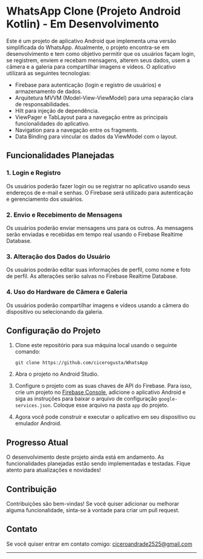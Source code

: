 # WhatsApp Clone (Projeto Android Kotlin) - Em Desenvolvimento

Este é um projeto de aplicativo Android que implementa uma versão simplificada do WhatsApp. Atualmente, o projeto encontra-se em desenvolvimento e tem como objetivo permitir que os usuários façam login, se registrem, enviem e recebam mensagens, alterem seus dados, usem a câmera e a galeria para compartilhar imagens e vídeos. O aplicativo utilizará as seguintes tecnologias:

- Firebase para autenticação (login e registro de usuários) e armazenamento de dados.
- Arquitetura MVVM (Model-View-ViewModel) para uma separação clara de responsabilidades.
- Hilt para injeção de dependência.
- ViewPager e TabLayout para a navegação entre as principais funcionalidades do aplicativo.
- Navigation para a navegação entre os fragments.
- Data Binding para vincular os dados da ViewModel com o layout.

## Funcionalidades Planejadas

### 1. Login e Registro
Os usuários poderão fazer login ou se registrar no aplicativo usando seus endereços de e-mail e senhas. O Firebase será utilizado para autenticação e gerenciamento dos usuários.

### 2. Envio e Recebimento de Mensagens
Os usuários poderão enviar mensagens uns para os outros. As mensagens serão enviadas e recebidas em tempo real usando o Firebase Realtime Database.

### 3. Alteração dos Dados do Usuário
Os usuários poderão editar suas informações de perfil, como nome e foto de perfil. As alterações serão salvas no Firebase Realtime Database.

### 4. Uso do Hardware de Câmera e Galeria
Os usuários poderão compartilhar imagens e vídeos usando a câmera do dispositivo ou selecionando da galeria.

## Configuração do Projeto

1. Clone este repositório para sua máquina local usando o seguinte comando:
   ```
   git clone https://github.com/cicerogusta/WhatsApp
   ```

2. Abra o projeto no Android Studio.

3. Configure o projeto com as suas chaves de API do Firebase. Para isso, crie um projeto no [Firebase Console](https://console.firebase.google.com/), adicione o aplicativo Android e siga as instruções para baixar o arquivo de configuração `google-services.json`. Coloque esse arquivo na pasta `app` do projeto.

4. Agora você pode construir e executar o aplicativo em seu dispositivo ou emulador Android.

## Progresso Atual

O desenvolvimento deste projeto ainda está em andamento. As funcionalidades planejadas estão sendo implementadas e testadas. Fique atento para atualizações e novidades!

## Contribuição

Contribuições são bem-vindas! Se você quiser adicionar ou melhorar alguma funcionalidade, sinta-se à vontade para criar um pull request.

## Contato

Se você quiser entrar em contato comigo: ciceroandrade2525@gmail.com

---